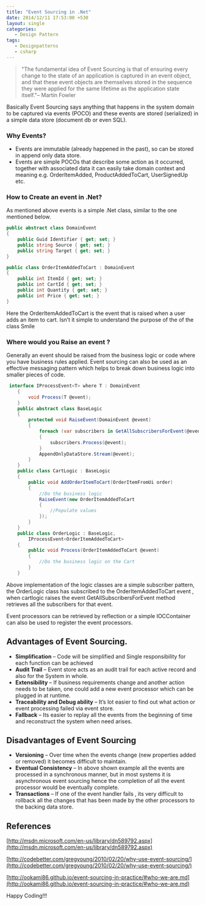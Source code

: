 ```yaml
---
title: "Event Sourcing in .Net"
date: 2014/12/11 17:53:00 +530
layout: single
categories: 
   - Design Pattern
tags:
   - Designpatterns
   - csharp
---
```


>"The fundamental idea of Event Sourcing is that of ensuring every change to the state of an application is captured in an event object, and that these event objects are themselves stored in the sequence they were applied for the same lifetime as the application state itself."– Martin Fowler

Basically Event Sourcing says anything that happens in the system domain to be captured via events (POCO) and these events are stored (serialized) in a simple data store (document db or even SQL).

### Why Events?

* Events are immutable (already happened in the past), so can be stored in append only data store.
* Events are simple POCOs that describe some action as it occurred, together with associated data it can easily take domain context and meaning e.g. OrderItemAdded, ProductAddedToCart, UserSignedUp etc.

### How to Create an event in .Net?

As mentioned above events is a simple .Net class, similar to the one mentioned below.

```csharp
public abstract class DomainEvent
{
    public Guid Identifier { get; set; }
    public string Source { get; set; }
    public string Target { get; set; }
}

public class OrderItemAddedToCart : DomainEvent
{
    public int ItemId { get; set; }
    public int CartId { get; set; }
    public int Quantity { get; set; }
    public int Price { get; set; }
}
```
Here the OrderItemAddedToCart is the event that is raised when a user adds an item to cart. Isn’t it simple to understand the purpose of the of the class Smile 

### Where would you Raise an event ?

Generally an event should be raised from the business logic or code where you have business rules applied. Event sourcing can also be used as an effective messaging pattern which helps to break down business logic into smaller pieces of code.

```csharp
 interface IProcessEvent<T> where T : DomainEvent
    {
        void Process(T @event);
    }
    public abstract class BaseLogic
    {
        protected void RaiseEvent(DomainEvent @event)
        {
            foreach (var subscribers in GetAllSubscribersForEvent(@event.GetType()))
            {
                subscribers.Process(@event);
            }
            AppendOnlyDataStore.Stream(@event);
        }
    }
    public class CartLogic : BaseLogic
    {
        public void AddOrderItemToCart(OrderItemFromUi order)
        {
            //Do the business logic
            RaiseEvent(new OrderItemAddedToCart
            {
                //Populate values
            });
        }
    }
    public class OrderLogic : BaseLogic,
        IProcessEvent<OrderItemAddedToCart>
    {
        public void Process(OrderItemAddedToCart @event)
        {
            //Do the business logic on the Cart
        }
    }
```
Above implementation of the logic classes are a simple subscriber pattern, the OrderLogic class has subscribed to the OrderItemAddedToCart event , when cartlogic raises the event GetAllSubscribersForEvent method retrieves all the subscribers for that event.

Event processors can be retrieved by reflection or a simple IOCContainer can also be used to register the event processors.

## Advantages of Event Sourcing.

* **Simplification** – Code will be simplified and Single responsibility for each function can be achieved
* **Audit Trail** – Event store acts as an audit trail for each active record and also for the System in whole.
* **Extensibility** – If business requirements change and another action needs to be taken, one could add a new event processor which can be plugged in at runtime.
* **Traceability and Debug ability** – It’s lot easier to find out what action or event processing failed via event store.
* **Fallback** – Its easier to replay all the events from the beginning of time and reconstruct the system when need arises.

## Disadvantages of Event Sourcing

* **Versioning** – Over time when the events change (new properties added or removed) it becomes difficult to maintain.
* **Eventual Consistency** – In above shown example all the events are processed in a synchronous manner, but in most systems it is asynchronous event sourcing hence the completion of all the event processor would be eventually complete.
* **Transactions** – If one of the event handler fails , its very difficult to rollback all the changes that has been made by the other processors to the backing data store.


## References
[http://msdn.microsoft.com/en-us/library/dn589792.aspx](http://msdn.microsoft.com/en-us/library/dn589792.aspx)

[http://codebetter.com/gregyoung/2010/02/20/why-use-event-sourcing/](http://codebetter.com/gregyoung/2010/02/20/why-use-event-sourcing/)

[http://ookami86.github.io/event-sourcing-in-practice/#who-we-are.md](http://ookami86.github.io/event-sourcing-in-practice/#who-we-are.md)

Happy Coding!!!

